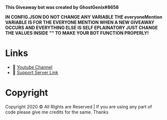 
**This Giveaway bot was created by GhostGenix#8658**

**IN CONFIG.JSON DO NOT CHANGE ANY VARIABLE THE everyoneMention VARIABLE IS FOR THE EVERYONE MENTION WHEN A NEW GIVEAWAY OCCURS AND EVERYTHING ELSE IS SELF EPLAINATORY JUST CHANGE THE VALUES 
INSIDE "" TO MAKE YOUR BOT FUNCTION PROPERLY!**
# Links
- 🔗 [Youtube Channel](https://www.youtube.com/channel/UCRDxYBCF60gsgxb0u9Z49_Q)
- 🔗 [Support Server Link](https://discord.gg/HAsJKecZCa)
# Copyright 
Copyright 2020 © All RIghts are Reserved | If you are using any part of code please give me credits for the same. Thanks



